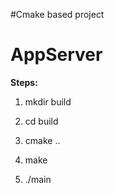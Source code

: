 #Cmake based project

# **AppServer** #


**Steps:**

1. mkdir build

2. cd build

2. cmake ..

3. make

4. ./main